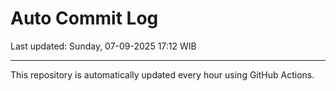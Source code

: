 # Auto Commit Log

Last updated: Sunday, 07-09-2025 17:12 WIB

---

This repository is automatically updated every hour using GitHub Actions.
